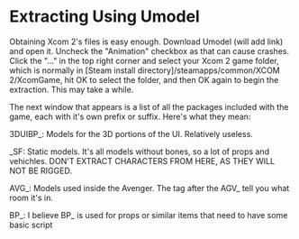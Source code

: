 # Extracting Using Umodel

Obtaining Xcom 2's files is easy enough. Download Umodel (will add link) and open it. Uncheck the "Animation" checkbox as that can cause crashes. Click the "..." in the top right corner and select your Xcom 2 game folder, which is normally in [Steam install directory]/steamapps/common/XCOM 2/XcomGame, hit OK to select the folder, and then OK again to begin the extraction. This may take a while.

The next window that appears is a list of all the packages included with the game, each with it's own prefix or suffix. Here's what they mean:

3DUIBP_: Models for the 3D portions of the UI. Relatively useless.

\_SF: Static models. It's all models without bones, so a lot of props and vehichles. DON'T EXTRACT CHARACTERS FROM HERE, AS THEY WILL NOT BE RIGGED.

AVG_: Models used inside the Avenger. The tag after the AGV_ tell you what room it's in.

BP_: I believe BP_ is used for props or similar items that need to have some basic script 

